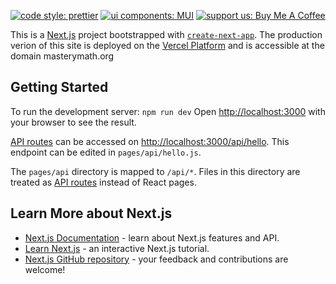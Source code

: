 [![code style: prettier](https://img.shields.io/badge/code_style-prettier-ff69b4.svg?style=flat-square)](https://github.com/prettier/prettier)
[![ui components: MUI](https://img.shields.io/badge/Material--UI-0081CB?style=for-the-badge&logo=material-ui&logoColor=white)](https://github.com/mui/material-ui)
[![support us: Buy Me A Coffee](https://img.shields.io/badge/Buy_Me_A_Coffee-FFDD00?style=for-the-badge&logo=buy-me-a-coffee&logoColor=black)](https://www.buymeacoffee.com/nigel)



This is a [Next.js](https://nextjs.org/) project bootstrapped with [`create-next-app`](https://github.com/vercel/next.js/tree/canary/packages/create-next-app). The production verion of this site is deployed on the [Vercel Platform](https://vercel.com/new?utm_medium=default-template&filter=next.js&utm_source=create-next-app&utm_campaign=create-next-app-readme) and is accessible at the domain masterymath.org

## Getting Started

To run the development server: `npm run dev`
Open [http://localhost:3000](http://localhost:3000) with your browser to see the result.





[API routes](https://nextjs.org/docs/api-routes/introduction) can be accessed on [http://localhost:3000/api/hello](http://localhost:3000/api/hello). This endpoint can be edited in `pages/api/hello.js`.

The `pages/api` directory is mapped to `/api/*`. Files in this directory are treated as [API routes](https://nextjs.org/docs/api-routes/introduction) instead of React pages.

## Learn More about Next.js
- [Next.js Documentation](https://nextjs.org/docs) - learn about Next.js features and API.
- [Learn Next.js](https://nextjs.org/learn) - an interactive Next.js tutorial.
- [Next.js GitHub repository](https://github.com/vercel/next.js/) - your feedback and contributions are welcome!

